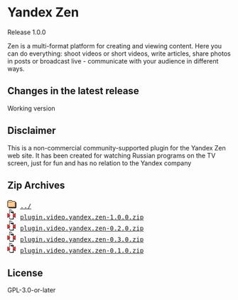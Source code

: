 # Yandex Zen
Release 1.0.0

Zen is a multi-format platform for creating and viewing content. Here you can do everything: shoot videos or short videos, write articles, share photos in posts or broadcast live - communicate with your audience in different ways.
        

## Changes in the latest release 
 Working version

## Disclaimer 
 This is a non-commercial community-supported plugin for the Yandex Zen web site. It has been created for watching Russian programs on the TV screen, just for fun and has no relation to the Yandex company
        

## Zip Archives
<pre>
<img src="../../icons/folder.gif" alt="[DIR]" > <a href="../">../</a> 
<img src="../../icons/compressed.gif" alt="[ZIP]" > <a href="plugin.video.yandex.zen-1.0.0.zip">plugin.video.yandex.zen-1.0.0.zip</a> 
<img src="../../icons/compressed.gif" alt="[ZIP]" > <a href="plugin.video.yandex.zen-0.2.0.zip">plugin.video.yandex.zen-0.2.0.zip</a> 
<img src="../../icons/compressed.gif" alt="[ZIP]" > <a href="plugin.video.yandex.zen-0.3.0.zip">plugin.video.yandex.zen-0.3.0.zip</a> 
<img src="../../icons/compressed.gif" alt="[ZIP]" > <a href="plugin.video.yandex.zen-0.1.0.zip">plugin.video.yandex.zen-0.1.0.zip</a> 
</pre>
## License 
 GPL-3.0-or-later

